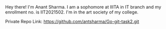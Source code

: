 Hey there! I'm Anant Sharma. I am a sophomore at IIITA in IT branch and my enrollment no. is IIT2021502. I'm in the art society of my college.

Private Repo Link: https://github.com/antsharma/Go-git-task2.git